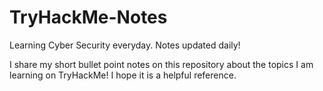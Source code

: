 # TryHackMe-Notes
Learning Cyber Security everyday. Notes updated daily!

I share my short bullet point notes on this repository about the topics I am learning on TryHackMe! I hope it is a helpful reference. 
